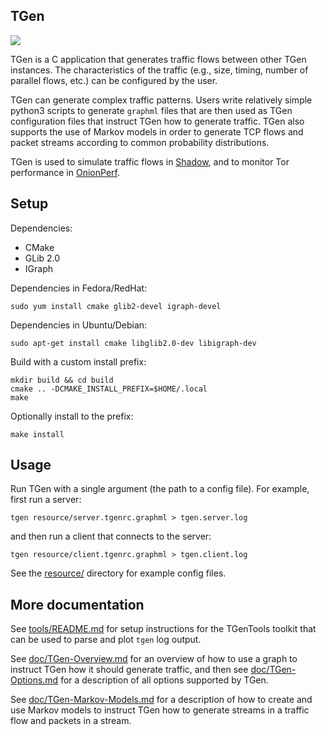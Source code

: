 ## TGen

![](https://github.com/shadow/tgen/workflows/Tests/badge.svg)

TGen is a C application that generates traffic flows between other
TGen instances. The characteristics of the traffic (e.g., size, timing,
number of parallel flows, etc.) can be configured by the user.

TGen can generate complex traffic patterns. Users write relatively simple
python3 scripts to generate `graphml` files that are then used as TGen
configuration files that instruct TGen how to generate traffic. TGen also
supports the use of Markov models in order to generate TCP flows and packet
streams according to common probability distributions.

TGen is used to simulate traffic flows in [Shadow](https://github.com/shadow/shadow),
and to monitor Tor performance in [OnionPerf](https://gitweb.torproject.org/onionperf.git).

## Setup

Dependencies:

- CMake
- GLib 2.0
- IGraph

Dependencies in Fedora/RedHat:

    sudo yum install cmake glib2-devel igraph-devel

Dependencies in Ubuntu/Debian:

    sudo apt-get install cmake libglib2.0-dev libigraph-dev

Build with a custom install prefix:

    mkdir build && cd build
    cmake .. -DCMAKE_INSTALL_PREFIX=$HOME/.local
    make

Optionally install to the prefix:

    make install

## Usage

Run TGen with a single argument (the path to a config file). For example,
first run a server:

    tgen resource/server.tgenrc.graphml > tgen.server.log

and then run a client that connects to the server:

    tgen resource/client.tgenrc.graphml > tgen.client.log

See the [resource/](resource) directory for example config files.

## More documentation

See [tools/README.md](tools/README.md) for setup instructions for
the TGenTools toolkit that can be used to parse and plot `tgen` log output.

See [doc/TGen-Overview.md](doc/TGen-Overview.md) for an overview of how to use
a graph to instruct TGen how it should generate traffic, and then see
[doc/TGen-Options.md](doc/TGen-Options.md) for a description of all options
supported by TGen.

See [doc/TGen-Markov-Models.md](doc/TGen-Markov-Models.md) for a description
of how to create and use Markov models to instruct TGen how to generate
streams in a traffic flow and packets in a stream.
